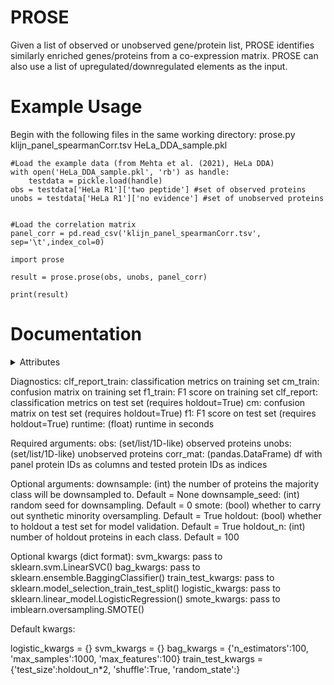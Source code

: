 # PROSE
Given a list of observed or unobserved gene/protein list, PROSE identifies similarly enriched genes/proteins from a co-expression matrix. PROSE can also use a list of upregulated/downregulated elements as the input.

# Example Usage

Begin with the following files in the same working directory:
prose.py
klijn_panel_spearmanCorr.tsv
HeLa_DDA_sample.pkl

```
#Load the example data (from Mehta et al. (2021), HeLa DDA)
with open('HeLa_DDA_sample.pkl', 'rb') as handle:
    testdata = pickle.load(handle)
obs = testdata['HeLa R1']['two peptide'] #set of observed proteins
unobs = testdata['HeLa R1']['no evidence'] #set of unobserved proteins


#Load the correlation matrix
panel_corr = pd.read_csv('klijn_panel_spearmanCorr.tsv', sep='\t',index_col=0)

import prose

result = prose.prose(obs, unobs, panel_corr)

print(result)

```

# Documentation

<details><summary>Attributes</summary><p>

summary: (pandas.DataFrame) a summary of classifier results
clf: fitted sklearn.SVM.LinearSVC object
lr: fitted sklearn.linear_model.LogisticRegression object

</p></details>

    
Diagnostics:
clf_report_train: classification metrics on training set
cm_train: confusion matrix on training set
f1_train: F1 score on training set
clf_report: classification metrics on test set (requires holdout=True)
cm: confusion matrix on test set (requires holdout=True)
f1: F1 score on test set (requires holdout=True)
runtime: (float) runtime in seconds

Required arguments:
obs: (set/list/1D-like) observed proteins
unobs: (set/list/1D-like) unobserved proteins
corr_mat: (pandas.DataFrame) df with panel protein IDs as columns and tested protein IDs as indices
    
Optional arguments:
downsample: (int) the number of proteins the majority class will be downsampled to. Default = None
downsample_seed: (int) random seed for downsampling. Default = 0
smote: (bool) whether to carry out synthetic minority oversampling. Default = True
holdout: (bool) whether to holdout a test set for model validation. Default = True
holdout_n: (int) number of holdout proteins in each class. Default = 100

Optional kwargs (dict format):
svm_kwargs: pass to sklearn.svm.LinearSVC()
bag_kwargs: pass to sklearn.ensemble.BaggingClassifier()
train_test_kwargs: pass to sklearn.model_selection_train_test_split()
logistic_kwargs: pass to sklearn.linear_model.LogisticRegression()
smote_kwargs: pass to imblearn.oversampling.SMOTE()

Default kwargs:

logistic_kwargs = {}
svm_kwargs = {}
bag_kwargs = {'n_estimators':100, 'max_samples':1000, 'max_features':100}
train_test_kwargs = {'test_size':holdout_n*2, 'shuffle':True, 'random_state':}
